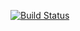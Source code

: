 [![Build Status](https://travis-ci.org/jennifersp/Project110.svg?branch=main)](https://travis-ci.org/jennifersp/Project110)
